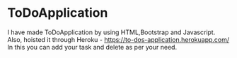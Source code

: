 # ToDoApplication
I have made ToDoApplication by using HTML,Bootstrap and Javascript. 
Also, hoisted it through Heroku - https://to-dos-application.herokuapp.com/ 
In this you can add your task and delete as per your need.
